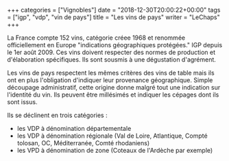 +++
categories = ["Vignobles"]
date = "2018-12-30T20:00:22+00:00"
tags = ["igp", "vdp", "vin de pays"] 
title = "Les vins de pays"
writer = "LeChaps"
+++

La France compte 152 vins, catégorie créee 1968 et renommée officiellement en Europe "indications géographiques protégées." IGP depuis le 1er août 2009. Ces vins doivent respecter des normes de production et d'élaboration spécifiques. Ils sont sousmis à une dégustation d'agrément.  

Les vins de pays respectent les mêmes critères des vins de table mais ils ont en plus l'obligation d'indiquer leur provenance géographique. Simple découpage administratif, cette origine donne malgré tout une indication sur l'identité du vin. Ils peuvent être millésimés et indiquer les cépages dont ils sont issus.  

Ils se déclinent en trois catégories :

* les VDP à dénomination départementale
* les VDP à dénomination régionale (Val de Loire, Atlantique, Compté tolosan, OC, Méditerranée, Comté rhodaniens)
* les VPD à dénomination de zone (Coteaux de l'Ardèche par exemple)